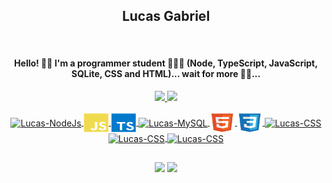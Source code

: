 <h2 align="center">Lucas Gabriel</h2>
<br>
 <h4 align="center"> Hello! 👋🏻 I'm a programmer student 👨🏻‍💻 (Node, TypeScript, JavaScript, SQLite, CSS and HTML)... wait for more 🤚🏻...</h4>

<div align="center">
  <a href="https://github.com/Lucas-Gabriel-dev">
  <img height="180em" src="https://github-readme-stats.vercel.app/api?username=Lucas-Gabriel-dev&show_icons=true&theme=dracula&include_all_commits=true&count_private=true&title_color=dark"/>
  <img height="180em" src="https://github-readme-stats.vercel.app/api/top-langs/?username=Lucas-Gabriel-dev&layout=compact&langs_count=7&theme=dracula&title_color=dark"/>
</div>

<div align="center"><br>
  <img align="center" alt="Lucas-NodeJs" height="30" width="40" src="https://cdn.jsdelivr.net/gh/devicons/devicon/icons/nodejs/nodejs-original.svg">
  <img align="center" alt="Lucas-Js" height="30" width="40" src="https://raw.githubusercontent.com/devicons/devicon/master/icons/javascript/javascript-plain.svg">
  <img align="center" alt="Lucas-Ts" height="30" width="40" src="https://raw.githubusercontent.com/devicons/devicon/master/icons/typescript/typescript-plain.svg">
  <img align="center" alt="Lucas-MySQL" height="30" width="40" src="https://cdn.jsdelivr.net/gh/devicons/devicon/icons/mysql/mysql-original.svg">
  <img align="center" alt="Lucas-HTML" height="30" width="40" src="https://raw.githubusercontent.com/devicons/devicon/master/icons/html5/html5-original.svg">
  <img align="center" alt="Lucas-CSS" height="30" width="40" src="https://raw.githubusercontent.com/devicons/devicon/master/icons/css3/css3-original.svg">
  <img align="center" alt="Lucas-CSS" height="30" width="40" src="https://cdn.jsdelivr.net/gh/devicons/devicon/icons/csharp/csharp-original.svg" />  
  <img align="center" alt="Lucas-CSS" height="30" width="40" src="https://cdn.jsdelivr.net/gh/devicons/devicon/icons/dotnetcore/dotnetcore-original.svg" />
  <img align="center" alt="Lucas-CSS" height="30" width="40" src="https://cdn.jsdelivr.net/gh/devicons/devicon/icons/microsoftsqlserver/microsoftsqlserver-plain-wordmark.svg" />
</div>

 ##
 
 <div align="center"> 
  <a href="https://www.linkedin.com/in/lucas-gabriel-silva-/" target="_blank"><img src="https://img.shields.io/badge/-LinkedIn-%230077B5?style=for-the-badge&logo=linkedin&logoColor=white" target="_blank"></a> 
   <a href="mailto:lucas.silva_9090@hotmail.com" target="_blank"><img src="https://img.shields.io/badge/Microsoft_Outlook-0078D4?style=for-the-badge&logo=microsoft-outlook&logoColor=white" target="_blank"></a> 
 
</div>
